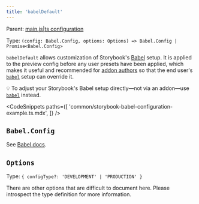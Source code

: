```yaml
---
title: 'babelDefault'
---
```


Parent: [main.js|ts configuration](./main-config.md)

Type: `(config: Babel.Config, options: Options) => Babel.Config | Promise<Babel.Config>`

`babelDefault` allows customization of Storybook's [Babel](https://babeljs.io/) setup. It is applied to the preview config before any user presets have been applied, which makes it useful and recommended for [addon authors](../addons/writing-presets.md#babel) so that the end user's [`babel`](./main-config-babel.md) setup can override it.

<div class="aside">

💡 To adjust your Storybook's Babel setup directly—not via an addon—use [`babel`](./main-config-babel.md) instead.

</div>

<!-- prettier-ignore-start -->

<CodeSnippets
  paths={[
    'common/storybook-babel-configuration-example.ts.mdx',
  ]}
/>

<!-- prettier-ignore-end -->

## `Babel.Config`

See [Babel docs](https://babeljs.io/docs/options).

## `Options`

Type: `{ configType?: 'DEVELOPMENT' | 'PRODUCTION' }`

There are other options that are difficult to document here. Please introspect the type definition for more information.
